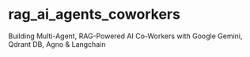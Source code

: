 # rag_ai_agents_coworkers
Building Multi-Agent, RAG-Powered AI Co-Workers with Google Gemini, Qdrant DB, Agno &amp; Langchain
